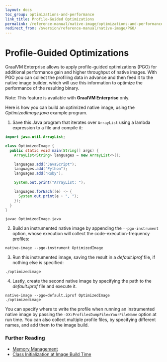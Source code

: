 ```yaml
---
layout: docs
toc_group: optimizations-and-performance
link_title: Profile-Guided Optimizations
permalink: /reference-manual/native-image/optimizations-and-performance/PGO/
redirect_from: /$version/reference-manual/native-image/PGO/
---
```


# Profile-Guided Optimizations

GraalVM Enterprise allows to apply profile-guided optimizations (PGO) for additional performance gain and higher throughput of native images.
With PGO you can collect the profiling data in advance and then feed it to the native image builder, which will use this information to optimize the performance of the resulting binary.

Note: This feature is available with **GraalVM Enterprise** only.

Here is how you can build an optimized native image, using the _OptimizedImage.java_ example program.

1. Save this Java program that iterates over `ArrayList` using a lambda expression to a file and compile it:
  ```java
  import java.util.ArrayList;

  class OptimizedImage {
    public static void main(String[] args) {
      ArrayList<String> languages = new ArrayList<>();

      languages.add("JavaScript");
      languages.add("Python");
      languages.add("Ruby");

      System.out.print("ArrayList: ");

      languages.forEach((e) -> {
        System.out.print(e + ", ");
      });
    }
  }
  ```
  ```shell
  javac OptimizedImage.java
  ```

2. Build an instrumented native image by appending the `--pgo-instrument` option, whose execution will collect the code-execution-frequency profiles:
  ```shell
  native-image --pgo-instrument OptimizedImage
  ```

3. Run this instrumented image, saving the result in a _default.iprof_ file, if nothing else is specified:
  ```shell
  ./optimizedimage
  ```

4. Lastly, create the second native image by specifying the path to the _default.iprof_ file and execute it.
  ```shell
  native-image --pgo=default.iprof OptimizedImage
  ./optimizedimage
  ```
  
You can specify where to write the profile when running an instrumented native image by passing the `-XX:ProfilesDumpFile=YourFileName` option at run time.
You can also collect multiple profile files, by specifying different names, and add them to the image build.

### Further Reading

* [Memory Management](MemoryManagement.md)
* [Class Initialization at Image Build Time](ClassInitialization.md)